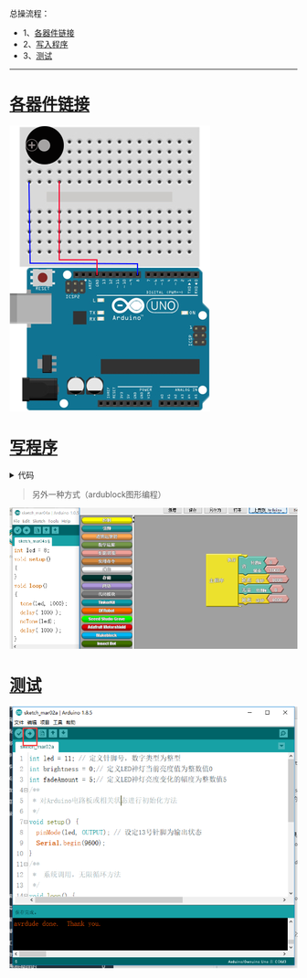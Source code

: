 总操流程：
- 1、[各器件链接](#arduino-01)
- 2、[写入程序](#arduino-02)
- 3、[测试](#arduino-03)

----------
# <a name="arduino-01" href="#" >各器件链接</a>

![](image/9-1.png)

# <a name="arduino-02" href="#" >写程序</a>

<details>
<summary>代码</summary>

```c
int led = 8;
void setup()
{
}

void loop()
{
  tone(led, 1000);
  delay( 1000 );
  noTone(led);
  delay( 1000 );
}
```

</details>

> 另外一种方式（ardublock图形编程）

![](image/9-2.png)
# <a name="arduino-03" href="#" >测试</a>
![](image/9-3.png)
